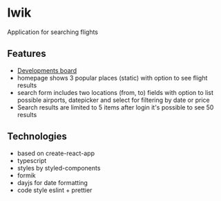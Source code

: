 # Iwik

Application for searching flights

## Features

 - [Developments board](https://trello.com/b/PVIWNr8D/development-board)
 - homepage shows 3 popular places (static) with option to see flight results
 - search form includes two locations (from, to) fields with option to list possible airports, 
   datepicker and select for filtering by date or price
 - Search results are limited to 5 items after login it's possible to see 50 results


## Technologies

- based on create-react-app
- typescript
- styles by styled-components
- formik
- dayjs for date formatting
- code style eslint + prettier
